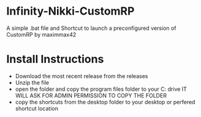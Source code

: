 # Infinity-Nikki-CustomRP
A simple .bat file and Shortcut to launch a preconfigured version of CustomRP by maximmax42

# Install Instructions
- Download the most recent release from the releases
- Unzip the file
- open the folder and copy the program files folder to your C: drive IT WILL ASK FOR ADMIN PERMISSION TO COPY THE FOLDER
- copy the shortcuts from the desktop folder to your desktop or perfered shortcut location

